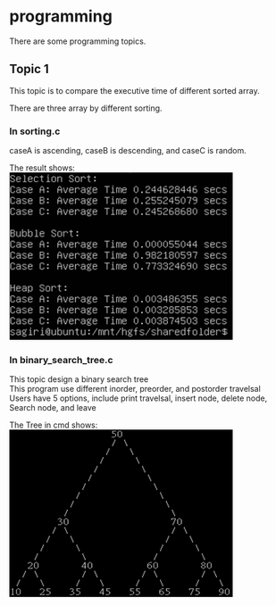 # programming
There are some programming topics.

## Topic 1
This topic is to compare the executive time of different sorted array.  

There are three array by different sorting.  

### In sorting.c
caseA is ascending, caseB is descending, and caseC is random.  

The result shows:  
<img src=https://github.com/neneyhsw/programming/blob/main/sorting_results.png width="400" height="300">

### In binary_search_tree.c
This topic design a binary search tree  
This program use different inorder, preorder, and postorder travelsal  
Users have 5 options, include print travelsal, insert node, delete node, Search node, and leave  

The Tree in cmd shows:  
<img src=https://github.com/neneyhsw/programming/blob/main/show_tree.png width="400" height="300">
